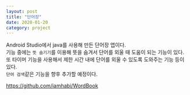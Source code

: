 ```yaml
---
layout: post
title: "단어장"
date: 2020-01-20
category: project
---
```


Android Studio에서 java를 사용해 만든 단어장 앱이다.  
기능 중에는 `뜻 숨기기`를 이용해 뜻을 숨겨서 단어를 외울 때 도움이 되는 기능이 있다. 또 타이머 기능을 사용해서 제한 시간 내에 단어를 외울 수 있도록 도와주는 기능 등이 있다.  
`단어 검색`같은 기능을 향후 추가할 예정이다.

https://github.com/iamhabi/WordBook